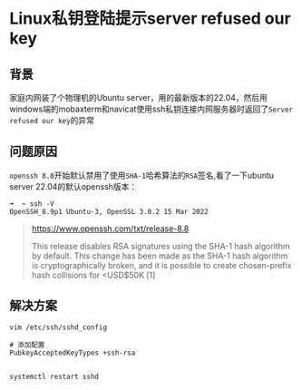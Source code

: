 # Linux私钥登陆提示server refused our key



## 背景

家庭内网装了个物理机的Ubuntu server，用的最新版本的22.04，然后用windows端的mobaxterm和navicat使用ssh私钥连接内网服务器时返回了`Server refused our key`的异常



## 问题原因

`openssh 8.8`开始默认禁用了使用`SHA-1`哈希算法的`RSA`签名,看了一下ubuntu server 22.04的默认openssh版本：

```shell
➜  ~ ssh -V
OpenSSH_8.9p1 Ubuntu-3, OpenSSL 3.0.2 15 Mar 2022
```



> https://www.openssh.com/txt/release-8.8
>
> This release disables RSA signatures using the SHA-1 hash algorithm
> by default. This change has been made as the SHA-1 hash algorithm is
> cryptographically broken, and it is possible to create chosen-prefix
> hash collisions for <USD$50K [1]

## 解决方案

```shell
vim /etc/ssh/sshd_config

# 添加配置
PubkeyAcceptedKeyTypes +ssh-rsa


systemctl restart sshd
```

